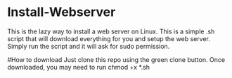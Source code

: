 # Install-Webserver
This is the lazy way to install a web server on Linux. This is a simple .sh script that will download everything for you and setup the web server. Simply run the script and it will ask for sudo permission.

#How to download
Just clone this repo using the green clone button. Once downloaded, you may need to run chmod +x *.sh
